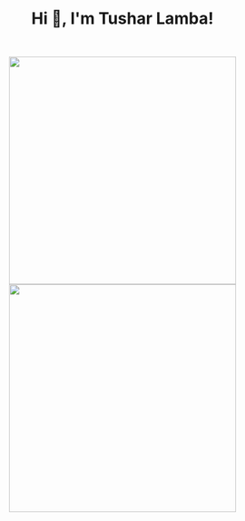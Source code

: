 ### <h1 align="center">Hi 👋, I'm Tushar Lamba!</h1>
<br>

<p align = "center">
  <img src = "https://github-readme-stats.vercel.app/api?username=tusharLamba11&show_icons=true&theme=bear" width = 400>
  <img src = "https://github-readme-streak-stats.herokuapp.com?user=tusharLamba11&theme=dark&hide_border=true" width = 400>
</p>


<!--
**tusharLamba11/tusharLamba11** is a ✨ _special_ ✨ repository because its `README.md` (this file) appears on your GitHub profile.

Here are some ideas to get you started:

- 🔭 I’m currently working on ...
- 🌱 I’m currently learning ...
- 👯 I’m looking to collaborate on ...
- 🤔 I’m looking for help with ...
- 💬 Ask me about ...
- 📫 How to reach me: ...
- 😄 Pronouns: ...
- ⚡ Fun fact: ...
-->
